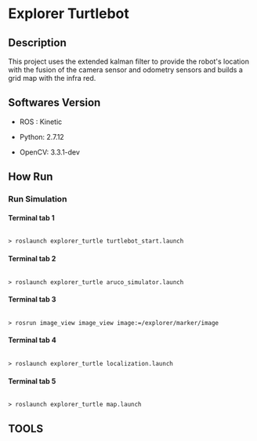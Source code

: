 
  

# Explorer Turtlebot

  

## Description

  

This project uses the extended kalman filter to provide the robot's location with the fusion of the camera sensor and odometry sensors and builds a grid map with the infra red.

  

## Softwares Version

  

* ROS : Kinetic

* Python: 2.7.12

* OpenCV: 3.3.1-dev

  
  

## How Run

  

### Run Simulation

  

#### Terminal tab 1

```

> roslaunch explorer_turtle turtlebot_start.launch

```

#### Terminal tab 2

```

> roslaunch explorer_turtle aruco_simulator.launch

```

#### Terminal tab 3

```

> rosrun image_view image_view image:=/explorer/marker/image

```

#### Terminal tab 4

```

> roslaunch explorer_turtle localization.launch

```

#### Terminal tab 5

```

> roslaunch explorer_turtle map.launch

```

## TOOLS

